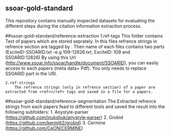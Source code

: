 ## ssoar-gold-standard
This repository contains manually inspected datasets for evaluating the different steps during the citation information extraction process.


##ssoar-gold-standard/reference-extraction
	1.ref-tags
		This folder contains Text of papers which are stored seprately. In this files refrence strings in refrence section are tagged by <ref></ref>.
		Then name of each files contains two parts (ExciteID-SSOARID.txt -e.g 109-12826.txt, ExciteID: 109 and SSOARID:12826)
		By using this Url (http://www.ssoar.info/ssoar/handle/document/SSOARID), you can easily access to each papers (meta data+ Pdf). You only needs to replace SSOARID part in the URl.
	
	2.ref-strings
		The refrence strings (only in refrence section) of a paper are extracted from <ref></ref> tags and saved in a file for a papers.

##ssoar-gold-standard/reference-segmentation
The Extracted refrence strings from each papers fead to different tools and saved the result into the following subfolders:
	1. Anystyle-parser
		(https://github.com/inukshuk/anystyle-parser)
	2. Grobid
		(https://github.com/kermitt2/grobid)
	3. Cermine
		(https://github.com/CeON/CERMINE)

##
